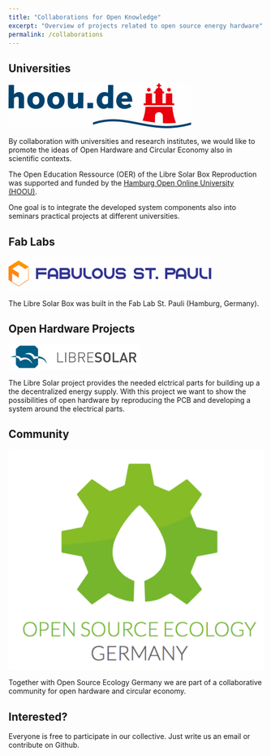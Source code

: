 ```yaml
---
title: "Collaborations for Open Knowledge"
excerpt: "Overview of projects related to open source energy hardware"
permalink: /collaborations
---
```


## Universities

![Hoou](/images/hoou_logo_small.png)

By collaboration with universities and research institutes, we would like to promote the ideas of Open Hardware and Circular Economy also in scientific contexts.

The Open Education Ressource (OER) of the Libre Solar Box Reproduction was supported and funded by the [Hamburg Open Online University (HOOU)](https://www.hoou.de/).

One goal is to integrate the developed system components also into seminars practical projects at different universities.

## Fab Labs

![fablab_stpauli](/images/fabulous_logo_small.png)

The Libre Solar Box was built in the Fab Lab St. Pauli (Hamburg, Germany).


<!--
Kooperation im Umfeld dezentrale Produktion, Wissenstransfer in Zivilgesellschaft
-->

<!--
## Other Organizations

Bsp Kollektiv Liebe, Kommunikation nach außen, Bewusstsein Schaffung durch kulturellen und kreativen Austausch
Open Source Ecology, Community Mitglied im Open Hardware Umfeld
-->

## Open Hardware Projects

![libre_solar](/images/libresolar_logo_small.png)

The Libre Solar project provides the needed elctrical parts for building up a the decentralized energy supply.
With this project we want to show the possibilities of open hardware by reproducing the PCB and developing a system around the electrical parts.

## Community

![oseg](/images/Logo_OSEG.png)

Together with Open Source Ecology Germany we are part of a collaborative community for open hardware and circular economy.

## Interested?

Everyone is free to participate in our collective. Just write us an email or contribute on Github.
